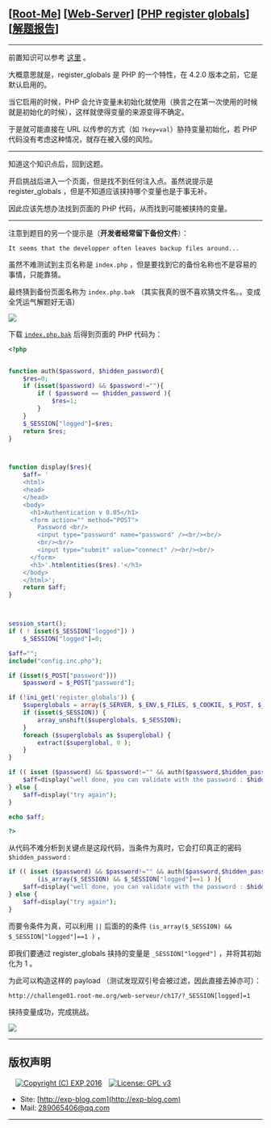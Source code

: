 ## [[Root-Me](https://www.root-me.org/)] [[Web-Server](https://www.root-me.org/en/Challenges/Web-Server/)] [[PHP register globals](https://www.root-me.org/en/Challenges/Web-Server/PHP-register-globals)] [[解题报告](https://exp-blog.com/safe/ctf/rootme/web-server/php-register-globals/)]

------

前置知识可以参考 [这里](http://php.net/manual/zh/security.globals.php) 。

大概意思就是，register_globals 是 PHP 的一个特性，在 4.2.0 版本之前，它是默认启用的。

当它启用的时候，PHP 会允许变量未初始化就使用（换言之在第一次使用的时候就是初始化的时候），这样就使得变量的来源变得不确定。

于是就可能直接在 URL 以传参的方式（如 `?key=val`）胁持变量初始化，若 PHP 代码没有考虑这种情况，就存在被入侵的风险。


------------

知道这个知识点后，回到这题。

开启挑战后进入一个页面，但是找不到任何注入点。虽然说提示是 register_globals ，但是不知道应该挟持哪个变量也是于事无补。

因此应该先想办法找到页面的 PHP 代码，从而找到可能被挟持的变量。


------------

注意到题目的另一个提示是（**开发者经常留下备份文件**）：

`It seems that the developper often leaves backup files around...`

虽然不难测试到主页名称是 `index.php` ，但是要找到它的备份名称也不是容易的事情，只能靠猜。

最终猜到备份页面名称为 `index.php.bak` （其实我真的很不喜欢猜文件名。。变成全凭运气解题好无语）

![](https://github.com/lyy289065406/CTF-Solving-Reports/blob/master/rootme/Web-Server/%5B21%5D%20%5B25P%5D%20PHP%20register%20globals/imgs/01.png)

下载 [`index.php.bak`](http://challenge01.root-me.org/web-serveur/ch17/index.php.bak)  后得到页面的 PHP 代码为：

```php
<?php


function auth($password, $hidden_password){
    $res=0;
    if (isset($password) && $password!=""){
        if ( $password == $hidden_password ){
            $res=1;
        }
    }
    $_SESSION["logged"]=$res;
    return $res;
}



function display($res){
    $aff= '
    <html>
    <head>
    </head>
    <body>
      <h1>Authentication v 0.05</h1>
      <form action="" method="POST">
        Password <br/>
        <input type="password" name="password" /><br/><br/>
        <br/><br/>
        <input type="submit" value="connect" /><br/><br/>
      </form>
      <h3>'.htmlentities($res).'</h3>
    </body>
    </html>';
    return $aff;
}



session_start();
if ( ! isset($_SESSION["logged"]) )
    $_SESSION["logged"]=0;

$aff="";
include("config.inc.php");

if (isset($_POST["password"]))
    $password = $_POST["password"];

if (!ini_get('register_globals')) {
    $superglobals = array($_SERVER, $_ENV,$_FILES, $_COOKIE, $_POST, $_GET);
    if (isset($_SESSION)) {
        array_unshift($superglobals, $_SESSION);
    }
    foreach ($superglobals as $superglobal) {
        extract($superglobal, 0 );
    }
}

if (( isset ($password) && $password!="" && auth($password,$hidden_password)==1) || (is_array($_SESSION) && $_SESSION["logged"]==1 ) ){
    $aff=display("well done, you can validate with the password : $hidden_password");
} else {
    $aff=display("try again");
}

echo $aff;

?>

```

从代码不难分析到关键点是这段代码，当条件为真时，它会打印真正的密码 `$hidden_password` :

```php
if (( isset ($password) && $password!="" && auth($password,$hidden_password)==1) || 
        (is_array($_SESSION) && $_SESSION["logged"]==1 ) ){
    $aff=display("well done, you can validate with the password : $hidden_password");
} else {
    $aff=display("try again");
}
```


而要令条件为真，可以利用 `||` 后面的的条件 `(is_array($_SESSION) && $_SESSION["logged"]==1 )` ，

即我们要通过 register_globals 挟持的变量是 `_SESSION["logged"]` ，并将其初始化为 1 。

为此可以构造这样的 payload （测试发现双引号会被过滤，因此直接去掉亦可）：

`http://challenge01.root-me.org/web-serveur/ch17/?_SESSION[logged]=1`

挟持变量成功，完成挑战。

![](https://github.com/lyy289065406/CTF-Solving-Reports/blob/master/rootme/Web-Server/%5B21%5D%20%5B25P%5D%20PHP%20register%20globals/imgs/02.png)

------

## 版权声明

　[![Copyright (C) EXP,2016](https://img.shields.io/badge/Copyright%20(C)-EXP%202016-blue.svg)](http://exp-blog.com)　[![License: GPL v3](https://img.shields.io/badge/License-GPL%20v3-blue.svg)](https://www.gnu.org/licenses/gpl-3.0)
  

- Site: [http://exp-blog.com](http://exp-blog.com) 
- Mail: <a href="mailto:289065406@qq.com?subject=[EXP's Github]%20Your%20Question%20（请写下您的疑问）&amp;body=What%20can%20I%20help%20you?%20（需要我提供什么帮助吗？）">289065406@qq.com</a>


------
